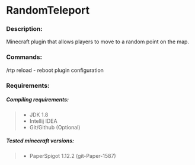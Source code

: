 # RandomTeleport

<h3>Description:</h3>

Minecraft plugin that allows players to move to a random point on the map.

<h3>Commands:</h3>

/rtp reload - reboot plugin configuration

<h3>Requirements:</h3>

<h5>Compiling requirements:</h5>
<blockquote>
    <ul>
        <li>JDK 1.8</li>
        <li>Intellij IDEA</li>
        <li>Git/Github (Optional)</li>
    </ul>
</blockquote>

<h5>Tested minecraft versions:</h5>
<blockquote>
    <ul>
        <li>PaperSpigot 1.12.2 (git-Paper-1587)</li>
    </ul>
</blockquote>
